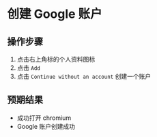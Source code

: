 # 创建 Google 账户

## 操作步骤

1. 点击右上角标的个人资料图标
2. 点击 `Add`
3. 点击 `Continue without an account` 创建一个账户

## 预期结果

* 成功打开 chromium
* Google 账户创建成功
